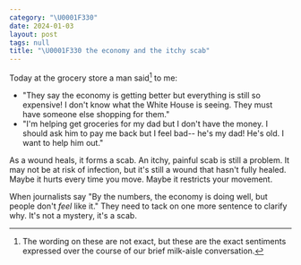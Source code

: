 ```yaml
---
category: "\U0001F330"
date: 2024-01-03
layout: post
tags: null
title: "\U0001F330 the economy and the itchy scab"
---
```


Today at the grocery store a man said[^1] to me:
- "They say the economy is getting better but everything is still so expensive! I don't know what the White House is seeing. They must have someone else shopping for them."
- "I'm helping get groceries for my dad but I don't have the money. I should ask him to pay me back but I feel bad-- he's my dad! He's old. I want to help him out."

As a wound heals, it forms a scab. An itchy, painful scab is still a problem. It may not be at risk of infection, but it's still a wound that hasn't fully healed. Maybe it hurts every time you move. Maybe it restricts your movement.

When journalists say "By the numbers, the economy is doing well, but people don't _feel_ like it." They need to tack on one more sentence to clarify why. It's not a mystery, it's a scab.

[^1]: The wording on these are not exact, but these are the exact sentiments expressed over the course of our brief milk-aisle conversation.
